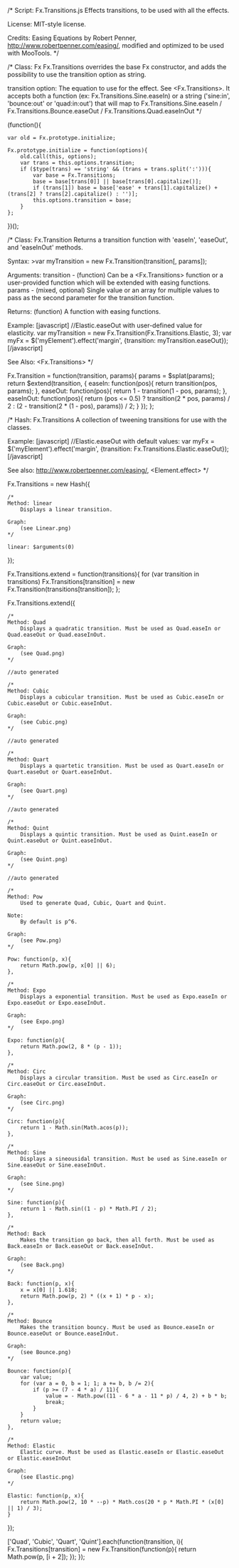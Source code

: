 /*
Script: Fx.Transitions.js
	Effects transitions, to be used with all the effects.

License:
	MIT-style license.

Credits:
	Easing Equations by Robert Penner, <http://www.robertpenner.com/easing/>, modified and optimized to be used with MooTools.
*/

/*
Class: Fx
	Fx.Transitions overrides the base Fx constructor, and adds the possibility to use the transition option as string.

transition option:
	The equation to use for the effect. See <Fx.Transitions>. It accepts both a function (ex: Fx.Transitions.Sine.easeIn)
	or a string ('sine:in', 'bounce:out' or 'quad:in:out') that will map to Fx.Transitions.Sine.easeIn / Fx.Transitions.Bounce.easeOut / Fx.Transitions.Quad.easeInOut
*/

(function(){

	var old = Fx.prototype.initialize;

	Fx.prototype.initialize = function(options){
		old.call(this, options);
		var trans = this.options.transition;
		if ($type(trans) == 'string' && (trans = trans.split(':'))){
			var base = Fx.Transitions;
			base = base[trans[0]] || base[trans[0].capitalize()];
			if (trans[1]) base = base['ease' + trans[1].capitalize() + (trans[2] ? trans[2].capitalize() : '')];
			this.options.transition = base;
		}
	};

})();

/*
Class: Fx.Transition
	Returns a <Fx> transition function with 'easeIn', 'easeOut', and 'easeInOut' methods.

Syntax:
	>var myTransition = new Fx.Transition(transition[, params]);

Arguments:
	transition - (function) Can be a <Fx.Transitions> function or a user-provided function which will be extended with easing functions.
	params     - (mixed, optional) Single value or an array for multiple values to pass as the second parameter for the transition function.

Returns:
	(function) A function with easing functions.

Example:
	[javascript]
		//Elastic.easeOut with user-defined value for elasticity.
		var myTransition = new Fx.Transition(Fx.Transitions.Elastic, 3);
		var myFx = $('myElement').effect('margin', {transition: myTransition.easeOut});
	[/javascript]

See Also:
	<Fx.Transitions>
*/

Fx.Transition = function(transition, params){
	params = $splat(params);
	return $extend(transition, {
		easeIn: function(pos){
			return transition(pos, params);
		},
		easeOut: function(pos){
			return 1 - transition(1 - pos, params);
		},
		easeInOut: function(pos){
			return (pos <= 0.5) ? transition(2 * pos, params) / 2 : (2 - transition(2 * (1 - pos), params)) / 2;
		}
	});
};

/*
Hash: Fx.Transitions
	A collection of tweening transitions for use with the <Fx> classes.

Example:
	[javascript]
		//Elastic.easeOut with default values:
		var myFx = $('myElement').effect('margin', {transition: Fx.Transitions.Elastic.easeOut});
	[/javascript]

See also:
	<http://www.robertpenner.com/easing/>, <Element.effect>
*/

Fx.Transitions = new Hash({

	/*
	Method: linear
		Displays a linear transition.

	Graph:
		(see Linear.png)
	*/

	linear: $arguments(0)

});

Fx.Transitions.extend = function(transitions){
	for (var transition in transitions) Fx.Transitions[transition] = new Fx.Transition(transitions[transition]);
};

Fx.Transitions.extend({

	/*
	Method: Quad
		Displays a quadratic transition. Must be used as Quad.easeIn or Quad.easeOut or Quad.easeInOut.

	Graph:
		(see Quad.png)
	*/

	//auto generated

	/*
	Method: Cubic
		Displays a cubicular transition. Must be used as Cubic.easeIn or Cubic.easeOut or Cubic.easeInOut.

	Graph:
		(see Cubic.png)
	*/

	//auto generated

	/*
	Method: Quart
		Displays a quartetic transition. Must be used as Quart.easeIn or Quart.easeOut or Quart.easeInOut.

	Graph:
		(see Quart.png)
	*/

	//auto generated

	/*
	Method: Quint
		Displays a quintic transition. Must be used as Quint.easeIn or Quint.easeOut or Quint.easeInOut.

	Graph:
		(see Quint.png)
	*/

	//auto generated

	/*
	Method: Pow
		Used to generate Quad, Cubic, Quart and Quint.

	Note:
		By default is p^6.

	Graph:
		(see Pow.png)
	*/

	Pow: function(p, x){
		return Math.pow(p, x[0] || 6);
	},

	/*
	Method: Expo
		Displays a exponential transition. Must be used as Expo.easeIn or Expo.easeOut or Expo.easeInOut.

	Graph:
		(see Expo.png)
	*/

	Expo: function(p){
		return Math.pow(2, 8 * (p - 1));
	},

	/*
	Method: Circ
		Displays a circular transition. Must be used as Circ.easeIn or Circ.easeOut or Circ.easeInOut.

	Graph:
		(see Circ.png)
	*/

	Circ: function(p){
		return 1 - Math.sin(Math.acos(p));
	},

	/*
	Method: Sine
		Displays a sineousidal transition. Must be used as Sine.easeIn or Sine.easeOut or Sine.easeInOut.

	Graph:
		(see Sine.png)
	*/

	Sine: function(p){
		return 1 - Math.sin((1 - p) * Math.PI / 2);
	},

	/*
	Method: Back
		Makes the transition go back, then all forth. Must be used as Back.easeIn or Back.easeOut or Back.easeInOut.

	Graph:
		(see Back.png)
	*/

	Back: function(p, x){
		x = x[0] || 1.618;
		return Math.pow(p, 2) * ((x + 1) * p - x);
	},

	/*
	Method: Bounce
		Makes the transition bouncy. Must be used as Bounce.easeIn or Bounce.easeOut or Bounce.easeInOut.

	Graph:
		(see Bounce.png)
	*/

	Bounce: function(p){
		var value;
		for (var a = 0, b = 1; 1; a += b, b /= 2){
			if (p >= (7 - 4 * a) / 11){
				value = - Math.pow((11 - 6 * a - 11 * p) / 4, 2) + b * b;
				break;
			}
		}
		return value;
	},

	/*
	Method: Elastic
		Elastic curve. Must be used as Elastic.easeIn or Elastic.easeOut or Elastic.easeInOut

	Graph:
		(see Elastic.png)
	*/

	Elastic: function(p, x){
		return Math.pow(2, 10 * --p) * Math.cos(20 * p * Math.PI * (x[0] || 1) / 3);
	}

});

['Quad', 'Cubic', 'Quart', 'Quint'].each(function(transition, i){
	Fx.Transitions[transition] = new Fx.Transition(function(p){
		return Math.pow(p, [i + 2]);
	});
});
